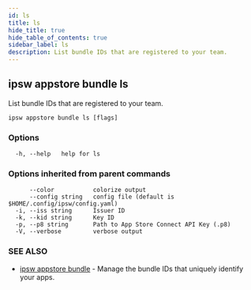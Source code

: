 ```yaml
---
id: ls
title: ls
hide_title: true
hide_table_of_contents: true
sidebar_label: ls
description: List bundle IDs that are registered to your team.
---
```

## ipsw appstore bundle ls

List bundle IDs that are registered to your team.

```
ipsw appstore bundle ls [flags]
```

### Options

```
  -h, --help   help for ls
```

### Options inherited from parent commands

```
      --color           colorize output
      --config string   config file (default is $HOME/.config/ipsw/config.yaml)
  -i, --iss string      Issuer ID
  -k, --kid string      Key ID
  -p, --p8 string       Path to App Store Connect API Key (.p8)
  -V, --verbose         verbose output
```

### SEE ALSO

* [ipsw appstore bundle](/docs/cli/ipsw/appstore/bundle)	 - Manage the bundle IDs that uniquely identify your apps.

